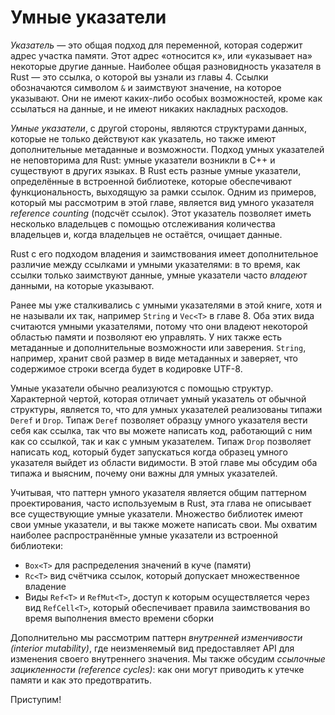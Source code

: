 # Умные указатели

*Указатель* — это общая подход для переменной, которая содержит адрес участка памяти. Этот адрес «относится к», или «указывает на» некоторые другие данные. Наиболее общая разновидность указателя в Rust — это ссылка, о которой вы узнали из главы 4. Ссылки обозначаются символом `&` и заимствуют значение, на которое указывают. Они не имеют каких-либо особых возможностей, кроме как ссылаться на данные, и не имеют никаких накладных расходов.

*Умные указатели*, с другой стороны, являются структурами данных, которые не только действуют как указатель, но также имеют дополнительные метаданные и возможности. Подход умных указателей не неповторима для Rust: умные указатели возникли в C++ и существуют в других языках. В Rust есть разные умные указатели, определённые в встроенной библиотеке, которые обеспечивают функциональность, выходящую за рамки ссылок. Одним из примеров, который мы рассмотрим в этой главе, является вид умного указателя *reference counting* (подсчёт ссылок). Этот указатель позволяет иметь несколько владельцев с помощью отслеживания количества владельцев и, когда владельцев не остаётся, очищает данные.

Rust с его подходом владения и заимствования имеет дополнительное различие между ссылками и умными указателями: в то время, как ссылки только заимствуют данные, умные указатели часто *владеют* данными, на которые указывают.

Ранее мы уже сталкивались с умными указателями в этой книге, хотя и не называли их так, например `String` и `Vec<T>` в главе 8. Оба этих вида считаются умными указателями, потому что они владеют некоторой областью памяти и позволяют ею управлять. У них также есть метаданные и дополнительные возможности или заверения. `String`, например, хранит свой размер в виде метаданных и заверяет, что содержимое строки всегда будет в кодировке UTF-8.

Умные указатели обычно реализуются с помощью структур. Характерной чертой, которая отличает умный указатель от обычной структуры, является то, что для умных указателей реализованы типажи `Deref` и `Drop`. Типаж `Deref` позволяет образцу умного указателя вести себя как ссылка, так что вы можете написать код, работающий с ним как со ссылкой, так и как с умным указателем. Типаж `Drop` позволяет написать код, который будет запускаться когда образец умного указателя выйдет из области видимости. В этой главе мы обсудим оба типажа и выясним, почему они важны для умных указателей.

Учитывая, что паттерн умного указателя является общим паттерном проектирования, часто используемым в Rust, эта глава не описывает все существующие умные указатели. Множество библиотек имеют свои умные указатели, и вы также можете написать свои. Мы охватим наиболее распространённые умные указатели из встроенной библиотеки:

- `Box<T>` для распределения значений в куче (памяти)
- `Rc<T>` вид счётчика ссылок, который допускает множественное владение
- Виды `Ref<T>` и `RefMut<T>`, доступ к которым осуществляется через вид `RefCell<T>`, который обеспечивает правила заимствования во время выполнения вместо времени сборки

Дополнительно мы рассмотрим паттерн *внутренней изменчивости (interior mutability)*, где неизменяемый вид предоставляет API для изменения своего внутреннего значения. Мы также обсудим *ссылочные зацикленности (reference cycles)*: как они могут приводить к утечке памяти и как это предотвратить.

Приступим!
